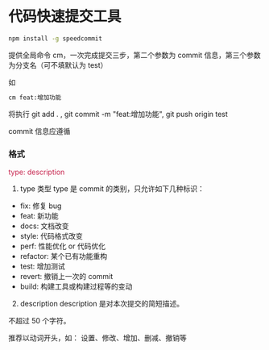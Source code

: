 # 代码快速提交工具

```sh
npm install -g speedcommit
```

提供全局命令 cm，一次完成提交三步，第二个参数为 commit 信息，第三个参数为分支名（可不填默认为 test）

如

```sh
cm feat:增加功能
```

将执行 git add . , git commit -m "feat:增加功能", git push origin test

commit 信息应遵循

### 格式

<font color=#c7254e>type: description</font>

1. type 类型
   type 是 commit 的类别，只允许如下几种标识：

- fix: 修复 bug
- feat: 新功能
- docs: 文档改变
- style: 代码格式改变
- perf: 性能优化 or 代码优化
- refactor: 某个已有功能重构
- test: 增加测试
- revert: 撤销上一次的 commit
- build: 构建工具或构建过程等的变动

2. description
   description 是对本次提交的简短描述。

不超过 50 个字符。

推荐以动词开头，如： 设置、修改、增加、删减、撤销等
